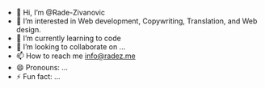 - 👋 Hi, I’m @Rade-Zivanovic
- 👀 I’m interested in Web development, Copywriting, Translation, and Web design.
- 🌱 I’m currently learning to code
- 💞️ I’m looking to collaborate on ...
- 📫 How to reach me info@radez.me
- 😄 Pronouns: ...
- ⚡ Fun fact: ...

<!---
Rade-Zivanovic/Rade-Zivanovic is a ✨ special ✨ repository because its `README.md` (this file) appears on your GitHub profile.
You can click the Preview link to take a look at your changes.
--->
